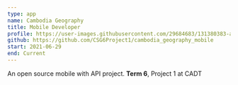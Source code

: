 ```yaml
---
type: app
name: Cambodia Geography
title: Mobile Developer
profile: https://user-images.githubusercontent.com/29684683/131380383-afb70586-d86f-47bd-9858-3e199a1bdef5.png
github: https://github.com/CSG6Project1/cambodia_geography_mobile
start: 2021-06-29
end: Current
---
```


An open source mobile with API project. **Term 6**, Project 1 at CADT